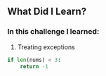 ## What Did I Learn?

### In this challenge I learned:

1. Treating exceptions
```python
if len(nums) < 3:
    return -1
```